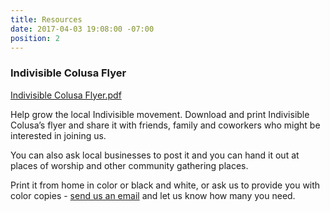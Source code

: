 ```yaml
---
title: Resources
date: 2017-04-03 19:08:00 -07:00
position: 2
---
```


### Indivisible Colusa Flyer
[Indivisible Colusa Flyer.pdf](/uploads/Indivisible%20Colusa%20Flyer.pdf)

Help grow the local Indivisible movement. Download and print Indivisible Colusa’s flyer and share it with friends, family and coworkers who might be interested in joining us.

You can also ask local businesses to post it and you can hand it out at places of worship and other community gathering places.

Print it from home in color or black and white, or ask us to provide you with color copies - [send us an email](mailto:indivisiblecolusa@gmail.com) and let us know how many you need.